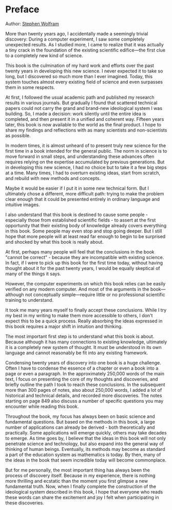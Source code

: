 # Preface

Author: [Stephen Wolfram](annotation:stephen-wolfram)

More than twenty years ago, I accidentally made a seemingly trivial discovery: During a computer experiment, I saw some completely unexpected results. As I studied more, I came to realize that it was actually a tiny crack in the foundation of the existing scientific edifice—the first clue to a completely new kind of science.

This book is the culmination of my hard work and efforts over the past twenty years in developing this new science. I never expected it to take so long, but I discovered so much more than I ever imagined. Today, this system touches almost every existing field of science and even surpasses them in some respects.

At first, I followed the usual academic path and published my research results in various journals. But gradually I found that scattered technical papers could not carry the grand and brand-new ideological system I was building. So, I made a decision: work silently until the entire idea is completed, and then present it in a unified and coherent way. Fifteen years later, this book is now available to the world as the final product. I hope to share my findings and reflections with as many scientists and non-scientists as possible.

In modern times, it is almost unheard of to present truly new science for the first time in a book intended for the general public. The norm in science is to move forward in small steps, and understanding these advances often requires relying on the expertise accumulated by previous generations. But in developing this new science, I had no choice but to take it a few big steps at a time. Many times, I had to overturn existing ideas, start from scratch, and rebuild with new methods and concepts.

Maybe it would be easier if I put it in some new technical form. But I ultimately chose a different, more difficult path: trying to make the problem clear enough that it could be presented entirely in ordinary language and intuitive images.

I also understand that this book is destined to cause some people - especially those from established scientific fields - to assert at the first opportunity that their existing body of knowledge already covers everything in this book. Some people may even stop and stop going deeper. But I still hope that more people will at least read far enough to begin to be surprised and shocked by what this book is really about.

At first, perhaps many people will feel that the conclusions in the book "cannot be correct" - because they are incompatible with existing science. In fact, if I were to pick up this book for the first time today, without having thought about it for the past twenty years, I would be equally skeptical of many of the things it says.

However, the computer experiments on which this book relies can be easily verified on any modern computer. And most of the arguments in the book—although not conceptually simple—require little or no professional scientific training to understand.

It took me many years myself to finally accept these conclusions. While I try my best in my writing to make them more accessible to others, I don't expect this to be a quick process. Really absorbing the ideas expressed in this book requires a major shift in intuition and thinking.

The most important first step is to understand what this book is about. Because although it has many connections to existing knowledge, ultimately it is a completely new system of thought. It must be understood in its own language and cannot reasonably be fit into any existing framework.

Condensing twenty years of discovery into one book is a huge challenge. Often I have to condense the essence of a chapter or even a book into a page or even a paragraph. In the approximately 250,000 words of the main text, I focus on presenting the core of my thoughts and discoveries, and briefly outline the path I took to reach these conclusions. In the subsequent more than 300 pages of notes, also about 250,000 words, I added a lot of historical and technical details, and recorded more discoveries. The notes starting on page 849 also discuss a number of specific questions you may encounter while reading this book.

Throughout the book, my focus has always been on basic science and fundamental questions. But based on the methods in this book, a large number of applications can already be derived - both theoretically and practically. Some applications will emerge quickly, others may take decades to emerge. As time goes by, I believe that the ideas in this book will not only penetrate science and technology, but also expand into the general way of thinking of human beings. Eventually, its methods may become as standard a part of the education system as mathematics is today. By then, many of the ideas in the book that seem incredible today will become commonplace.

But for me personally, the most important thing has always been the process of discovery itself. Because in my experience, there is nothing more thrilling and ecstatic than the moment you first glimpse a new fundamental truth. Now, when I finally complete the construction of the ideological system described in this book, I hope that everyone who reads these words can share the excitement and joy I felt when participating in these discoveries.